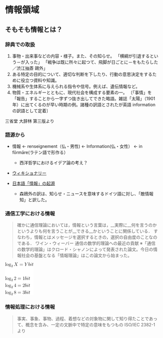 # 情報領域

## そもそも情報とは？

### 辞典での取扱

1. 事物・出来事などの内容・様子。また、その知らせ。 「横綱が引退するという－が入った」 「戦争は既に所々に起つて、飛脚が日ごとに－をもたらした／渋江抽斎 鷗外」
2. ある特定の目的について、適切な判断を下したり、行動の意思決定をするために役立つ資料や知識。
3. 機械系や生体系に与えられる指令や信号。例えば、遺伝情報など。
4. 物質・エネルギーとともに、現代社会を構成する要素の一。 〔「事情」を「報告」することから一字ずつ抜き出してできた略語。雑誌「太陽」（1901年）に出てくるのが早い時期の例。諸種の訳語とされたが英語 information の訳語として定着〕

三省堂 大辞林 第三版より

### 語源から

- 情報 <- renseignement（仏・男性) <- Information(仏・女性） <- in   fōrmāre(ラテン語で形作る）
  - 西洋哲学におけるイデア論の考え？

- [ウィキショナリー](https://ja.wiktionary.org/wiki/informare#ラテン語)

- [日本語「情報」の起源](http://www.cs.ube-c.ac.jp/kyouiku/siryou/jyouhou.html)
  - 森鴎外の訳は、知らせ・ニュースを意味するドイツ語に対し、「敵情報知」と訳した。

### 通信工学における情報

> 確かに通信理論においては，情報という言葉は，__実際に__何を言うのかというよりも何を言うことが__できる__かということに関係している．
> すなわち，情報とはメッセージを選択するときの，選択の自由度のことなのである．
> ワイン・ウィーバー 通信の数学的理論への最近の貢献
> ※「通信の数学的理論」はクロード・シャノンによって発表された論文。今日の情報社会の基盤となる「情報理論」はこの論文から始まった。

![Log2ExampleImages](../assets/img/math_log2_examples.png)

### 情報処理における情報

> 事実、事象、事物、過程、着想などの対象物に関して知り得たことであって、概念を含み、一定の文脈中で特定の意味をもつもの
ISO/IEC 2382-1 より
